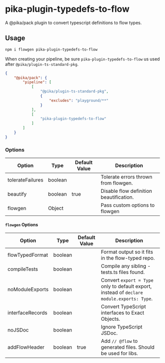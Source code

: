 # pika-plugin-typedefs-to-flow

A @pika/pack plugin to convert typescript definitions to flow types.

## Usage

```bash
npm i flowgen pika-plugin-typedefs-to-flow
```

When creating your pipeline, be sure `pika-plugin-typedefs-to-flow` us used after `@pika/plugin-ts-standard-pkg`.

```json
{
    "@pika/pack": {
        "pipeline": [
            [
                "@pika/plugin-ts-standard-pkg",
                {
                    "excludes": "playground/**"
                }
            ],
            [
                "pika-plugin-typedefs-to-flow"
            ]
        ]
    }
}
```

### Options

| Option           | Type    | Default Value | Description                             |
|------------------|---------|---------------|-----------------------------------------|
| tolerateFailures | boolean |               | Tolerate errors thrown from flowgen.    |
| beautify         | boolean | true          | Disable flow definition beautification. |
| flowgen          | Object  |               | Pass custom options to flowgen          |

#### `flowgen` Options

| Option           | Type    | Default Value | Description                                                                                |
|------------------|---------|---------------|--------------------------------------------------------------------------------------------|
| flowTypedFormat  | boolean |               | Format output so it fits in the flow-typed repo.                                           |
| compileTests     | boolean |               | Compile any sibling -tests.ts files found.                                                 |
| noModuleExports  | boolean |               | Convert `export = Type` only to default export, instead of `declare module.exports: Type`. |
| interfaceRecords | boolean |               | Convert TypeScript interfaces to Exact Objects.                                            |
| noJSDoc          | boolean |               | Ignore TypeScript JSDoc.                                                                   |
| addFlowHeader    | boolean | true          | Add `// @flow` to generated files. Should be used for libs.
